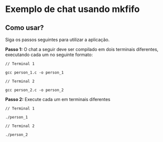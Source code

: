 # Exemplo de chat usando mkfifo

## Como usar?

Siga os passos seguintes para utilizar a aplicação.

**Passo 1:** O chat a seguir deve ser compilado em dois terminais diferentes, executando cada
um no seguinte formato:

```
// Terminal 1

gcc person_1.c -o person_1

```

```
// Terminal 2

gcc person_2.c -o person_2

```

**Passo 2:** Execute cada um em terminais diferentes

```
// Terminal 1

./person_1

```

```
// Terminal 2

./person_2

```
